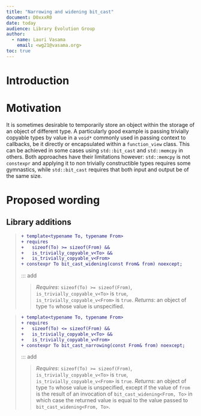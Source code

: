 ```yaml
---
title: "Narrowing and widening bit_cast"
document: D0xxxR0
date: today
audience: Library Evolution Group
author:
  - name: Lauri Vasama
    email: <wg21@vasama.org>
toc: true
---
```


# Introduction

# Motivation

It is sometimes desirable to temporarily store an object within the storage of an object of different type. A particularly good example is passing trivially copyable types by value in a `void*` commonly used in passing context to callbacks, be it directly or encapsulated within a `function_view` class. This can be achieved in some cases using `std::bit_cast` and `std::memcpy` in others. Both approaches have their limitations however: `std::memcpy` is not `constexpr` and applying it to non trivially constructible types requires some gymnastics, while `std::bit_cast` requires that both input and output be of the same size.

# Proposed wording

## Library additions

> ```diff
> + template<typename To, typename From>
> + requires
> +   sizeof(To) >= sizeof(From) &&
> +   is_trivially_copyable_v<To> &&
> +   is_trivially_copyable_v<From>
> + constexpr To bit_cast_widening(const From& from) noexcept;
> ```
> ::: add
>> _Requires_: `sizeof(To) >= sizeof(From)`, `is_trivially_copyable_v<To>` is `true`, `is_trivially_copyable_v<From>` is `true`.
>> _Returns_: an object of type `To` whose value is unspecified.

> ```diff
> + template<typename To, typename From>
> + requires
> +   sizeof(To) <= sizeof(From) &&
> +   is_trivially_copyable_v<To> &&
> +   is_trivially_copyable_v<From>
> + constexpr To bit_cast_narrowing(const From& from) noexcept;
> ```
> ::: add
>> _Requires_: `sizeof(To) >= sizeof(From)`, `is_trivially_copyable_v<To>` is `true`, `is_trivially_copyable_v<From>` is `true`.
>> _Returns_: an object of type `To` whose value is unspecified, except if the value of `from` is the result of an invocation of `bit_cast_widening<From, To>` in which case the returned value is equal to the value passed to `bit_cast_widening<From, To>`.
